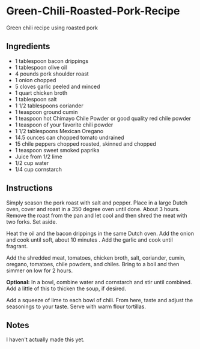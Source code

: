 # Green-Chili-Roasted-Pork-Recipe
Green chili recipe using roasted pork

## Ingredients

- 1 tablespoon bacon drippings
- 1 tablespoon olive oil
- 4 pounds pork shoulder roast
- 1 onion chopped
- 5 cloves garlic peeled and minced
- 1 quart chicken broth
- 1 tablespoon salt
- 1 1/2 tablespoons coriander
- 1 teaspoon ground cumin
- 1 teaspoon hot Chimayo Chile Powder or good quality red chile powder
- 1 teaspoon of your favorite chili powder
- 1 1/2 tablespoons Mexican Oregano
- 14.5 ounces can chopped tomato undrained
- 15 chile peppers chopped roasted, skinned and chopped
- 1 teaspoon sweet smoked paprika
- Juice from 1/2 lime
- 1/2 cup water
- 1/4 cup cornstarch

## Instructions

Simply season the pork roast with salt and pepper. Place in a large Dutch oven, cover and roast in a 350 degree oven until done. About 3 hours. Remove the roast from the pan and let cool and then shred the meat with two forks. Set aside.

Heat the oil and the bacon drippings in the same Dutch oven. Add the onion and cook until soft, about 10 minutes . Add the garlic and cook until fragrant.

Add the shredded meat, tomatoes, chicken broth, salt, coriander, cumin, oregano, tomatoes, chile powders, and chiles. Bring to a boil and then simmer on low for 2 hours.

**Optional:** In a bowl, combine water and cornstarch and stir until combined. Add a little of this to thicken the soup, if desired.

Add a squeeze of lime to each bowl of chili. From here, taste and adjust the seasonings to your taste. Serve with warm flour tortillas.

## Notes
I haven't actually made this yet.
